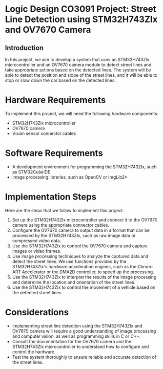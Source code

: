 # Logic Design CO3091 Project: Street Line Detection using STM32H743ZIx and OV7670 Camera

## Introduction

In this project, we aim to develop a system that uses an STM32H743ZIx microcontroller and an OV7670 camera module to detect street lines and take appropriate actions based on the detected lines. The system will be able to detect the position and slope of the street lines, and it will be able to stop or slow down the car based on the detected lines.

# Hardware Requirements

To implement this project, we will need the following hardware components:

* STM32H743ZIx microcontroller
* OV7670 camera
* Vision sensor connector cables

# Software Requirements

* A development environment for programming the STM32H743ZIx, such as STM32CubeIDE
* Image processing libraries, such as OpenCV or ImgLib2*

# Implementation Steps

Here are the steps that we follow to implement this project:

1. Set up the STM32H743ZIx microcontroller and connect it to the OV7670 camera using the appropriate connector cables.
2. Configure the OV7670 camera to output data in a format that can be processed by the STM32H743ZIx, such as raw image data or compressed video data.
3. Use the STM32H743ZIx to control the OV7670 camera and capture images or video frames.
4. Use image processing techniques to analyze the captured data and detect the street lines. We use functions provided by the STM32H743ZIx's hardware acceleration engines, such as the Chrom-ART Accelerator or the DMA2D controller, to speed up the processing.
5. Use the STM32H743ZIx to interpret the results of the image processing and determine the location and orientation of the street lines.
6. Use the STM32H743ZIx to control the movement of a vehicle based on the detected street lines.

# Considerations

* Implementing street line detection using the STM32H743ZIx and OV7670 camera will require a good understanding of image processing and computer vision, as well as programming skills in C or C++.
* Consult the documentation for the OV7670 camera and the STM32H743ZIx microcontroller to understand how to configure and control the hardware.
* Test the system thoroughly to ensure reliable and accurate detection of the street lines.
